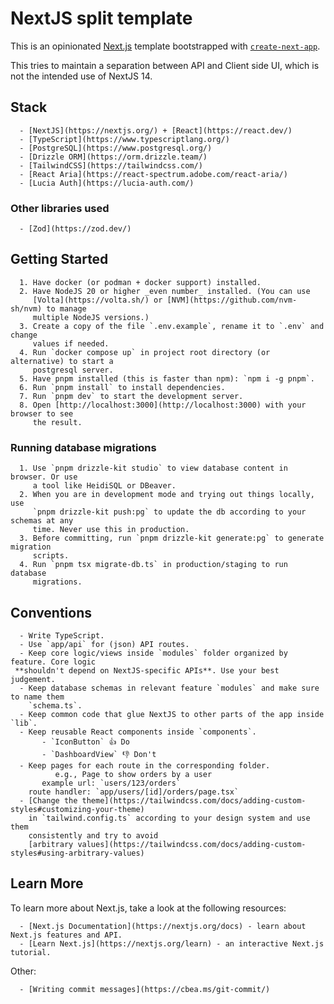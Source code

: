 # NextJS split template

This is an opinionated [Next.js](https://nextjs.org/) template bootstrapped with
[`create-next-app`](https://github.com/vercel/next.js/tree/canary/packages/create-next-app).

This tries to maintain a separation between API and Client side UI, which is not
the intended use of NextJS 14.

## Stack

      - [NextJS](https://nextjs.org/) + [React](https://react.dev/)
      - [TypeScript](https://www.typescriptlang.org/)
      - [PostgreSQL](https://www.postgresql.org/)
      - [Drizzle ORM](https://orm.drizzle.team/)
      - [TailwindCSS](https://tailwindcss.com/)
      - [React Aria](https://react-spectrum.adobe.com/react-aria/)
      - [Lucia Auth](https://lucia-auth.com/)

### Other libraries used

      - [Zod](https://zod.dev/)

## Getting Started

      1. Have docker (or podman + docker support) installed.
      2. Have NodeJS 20 or higher _even number_ installed. (You can use
         [Volta](https://volta.sh/) or [NVM](https://github.com/nvm-sh/nvm) to manage
         multiple NodeJS versions.)
      3. Create a copy of the file `.env.example`, rename it to `.env` and change
         values if needed.
      4. Run `docker compose up` in project root directory (or alternative) to start a
         postgresql server.
      5. Have pnpm installed (this is faster than npm): `npm i -g pnpm`.
      6. Run `pnpm install` to install dependencies.
      7. Run `pnpm dev` to start the development server.
      8. Open [http://localhost:3000](http://localhost:3000) with your browser to see
         the result.

### Running database migrations

      1. Use `pnpm drizzle-kit studio` to view database content in browser. Or use
         a tool like HeidiSQL or DBeaver.
      2. When you are in development mode and trying out things locally, use
         `pnpm drizzle-kit push:pg` to update the db according to your schemas at any
         time. Never use this in production.
      3. Before committing, run `pnpm drizzle-kit generate:pg` to generate migration
         scripts.
      4. Run `pnpm tsx migrate-db.ts` in production/staging to run database
         migrations.

## Conventions

      - Write TypeScript.
      - Use `app/api` for (json) API routes.
      - Keep core logic/views inside `modules` folder organized by feature. Core logic
     **shouldn't depend on NextJS-specific APIs**. Use your best judgement.
      - Keep database schemas in relevant feature `modules` and make sure to name them
        `schema.ts`.
      - Keep common code that glue NextJS to other parts of the app inside `lib`.
      - Keep reusable React components inside `components`.  
           - `IconButton` 👍 Do
           - `DashboardView` 👎 Don't
      - Keep pages for each route in the corresponding folder.  
              e.g., Page to show orders by a user  
           example url: `users/123/orders`  
        route handler: `app/users/[id]/orders/page.tsx`
      - [Change the theme](https://tailwindcss.com/docs/adding-custom-styles#customizing-your-theme)
        in `tailwind.config.ts` according to your design system and use them
        consistently and try to avoid
        [arbitrary values](https://tailwindcss.com/docs/adding-custom-styles#using-arbitrary-values)

## Learn More

To learn more about Next.js, take a look at the following resources:

      - [Next.js Documentation](https://nextjs.org/docs) - learn about Next.js features and API.
      - [Learn Next.js](https://nextjs.org/learn) - an interactive Next.js tutorial.

Other:

      - [Writing commit messages](https://cbea.ms/git-commit/)

   


